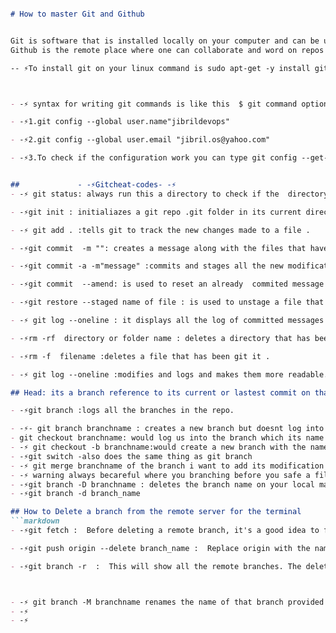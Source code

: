 ```markdown

# How to master Git and Github 


Git is software that is installed locally on your computer and can be used as for version controlling all kinds of works like writing and writing codes .
Github is the remote place where one can collaborate and word on repos stored on the cloud.

-- ⚡To install git on your linux command is sudo apt-get -y install git .



- -⚡ syntax for writing git commands is like this  $ git command options filename or directory eg. git config --global user.name commands to setup git or config it on your computer manually on terminal is :

- -⚡1.git config --global user.name"jibrildevops"

- -⚡2.git config --global user.email "jibril.os@yahoo.com"

- -⚡3.To check if the configuration work you can type git config --get-all user.name or get config user.name  .The terminal should print any username if it really worked  .


##             - -⚡Gitcheat-codes- -⚡
- -⚡ git status: always run this a directory to check if the  directory has been git initialiazed. It can also be used  to check  if the new changes have been staged and if git is tracking the new modifications .

- -⚡git init : initialiazes a git repo .git folder in its current directory.

- -⚡ git add . :tells git to track the new changes made to a file .

- -⚡git commit  -m "": creates a message along with the files that have been stagged and ready to be pushed to the repo.

- -⚡git commit -a -m"message" :commits and stages all the new modification.

- -⚡git commit  --amend: is used to reset an already  commited message  git commit -m"" where by the default text editor is opened to the previous git commit -m"" message  .

- -⚡git restore --staged name of file : is used to unstage a file that has been staged .eg git restore --staged go.txt or git restore -s filename .

- -⚡ git log --oneline : it displays all the log of committed messages as you git push the current changes and also displays the head.

- -⚡rm -rf  directory or folder name : deletes a directory that has been provided to it. eg rm -rf  animalfolder.

- -⚡rm -f  filename :deletes a file that has been git it . 

- -⚡ git log --oneline :modifies and logs and makes them more readable.

## Head: its a branch reference to its current or lastest commit on that particular branch .if say the branch you are working is version1 and you make a commit the  Head would point to version1 branch lastest commit.

- -⚡git branch :logs all the branches in the repo.

- -⚡- git branch branchname : creates a new branch but doesnt log into that brunch yet.eg git branch edition1 would create a new branch called edition1.
- git checkout branchname: would log us into the branch which its name has been .
- -⚡ git checkout -b branchname:would create a new branch with the name given.
- -⚡git switch -also does the same thing as git branch 
- -⚡ git merge branchname of the branch i want to add its modification into the current branch am into. eg am in branch main and there is modifications in branch edition1 that i want in branch man and the code would be like this git switch main ,git merge edition1 
- -⚡ warning always becareful where you branching before you safe a file 
- -⚡git branch -D branchname : deletes the branch name on your local machine or local repo.
- -⚡git branch -d branch_name

## How to Delete a branch from the remote server for the terminal
```markdown
- -⚡git fetch :  Before deleting a remote branch, it's a good idea to fetch the latest changes from the remote repository to ensure you have the most up-to-date information.

- -⚡git push origin --delete branch_name :  Replace origin with the name of your remote (typically origin) and branch_name with the name of the branch you want to delete. For example, if you want to delete a branch named feature-branch, you would run: git push origin --delete feature-branch

- -⚡git branch -r  :  This will show all the remote branches. The deleted branch should no longer appear in the list.



- -⚡ git branch -M branchname renames the name of that branch provided on your local repo
- -⚡
- -⚡
```



